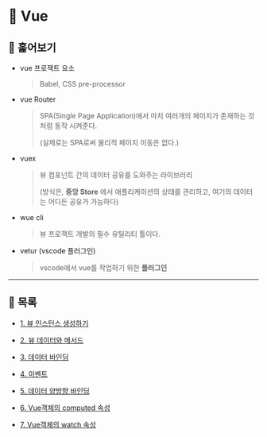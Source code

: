 # 🐫 Vue

## 🐫 훑어보기

* vue 프로잭트 요소 

  > Babel, CSS pre-processor

* vue Router

  > SPA(Single Page Application)에서 마치 여러개의 페이지가 존재하는 것 처럼 동작 시켜준다.
  >  
  > (실제로는 SPA로써 물리적 페이지 이동은 없다.)

* vuex

  > 뷰 컴포넌트 간의 데이터 공유를 도와주는 라이브러리
  >
  > (방식은, **중앙 Store** 에서 애플리케이션의 상태를 관리하고, 여기의 데이터는 어디든 공유가 가능하다)

* wue cli

  > 뷰 프로잭트 개발의 필수 유틸리티 툴이다.

* vetur (vscode 플러그인)

  > vscode에서 vue를 작업하기 위한 **플러그인**


---

## 🐫 목록

* [1. 뷰 인스턴스 생성하기](https://github.com/Chocobe/-Study-Vue--/blob/master/basic-vue/1_%EB%B7%B0%20%EC%9D%B8%EC%8A%A4%ED%84%B4%EC%8A%A4%20%EC%83%9D%EC%84%B1%ED%95%98%EA%B8%B0.md)

* [2. 뷰 데이터와 메서드](https://github.com/Chocobe/-Study-Vue--/blob/master/basic-vue/2_%EB%B7%B0%20%EB%8D%B0%EC%9D%B4%ED%84%B0%EC%99%80%20%EB%A9%94%EC%84%9C%EB%93%9C.md)

* [3. 데이터 바인딩](https://github.com/Chocobe/-Study-Vue--/blob/master/basic-vue/3_%EB%8D%B0%EC%9D%B4%ED%84%B0%20%EB%B0%94%EC%9D%B8%EB%94%A9.md)

* [4. 이벤트](https://github.com/Chocobe/-Study-Vue--/blob/master/basic-vue/4_%EC%9D%B4%EB%B2%A4%ED%8A%B8.md)

* [5. 데이터 양방향 바인딩](https://github.com/Chocobe/-Study-Vue--/blob/master/basic-vue/5_%EC%96%91%EB%B0%A9%ED%96%A5%20%EB%8D%B0%EC%9D%B4%ED%84%B0%20%EB%B0%94%EC%9D%B8%EB%94%A9.md)

* [6. Vue객체의 computed 속성](https://github.com/Chocobe/-Study-Vue--/blob/master/basic-vue/6_Computed%20%EC%86%8D%EC%84%B1.md)

* [7. Vue객체의 watch 속성]()